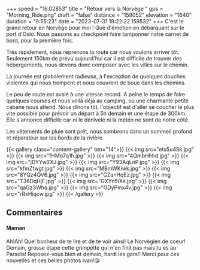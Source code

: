 +++
speed = "16.02853"
title = "Retour vers la Norvège "
gps = "Morning_Ride.png"
draft = "false"
distance = "159052"
elevation = "1640"
duration = "9:55:23"
date = "2023-07-31 19:22:22.159532"
+++
C'est le grand retour en Norvège pour moi ! Que d'émotion en débarquant sur le port d'Oslo. Nous passons au checkpoint faire tamponner notre carnet de bord, pour la première fois.

Très rapidement, nous reprenons la route car nous voulons arriver tôt. Seulement 150km de prévu aujourd'hui car il est difficile de trouver des hébergements, nous devons donc composer avec les villes sur le chemin.

La journée est globalement radieuse, à l'exception de quelques douches violentes qui nous trempent et nous couvrent de boue dans les chemins.

Le peu de route est avalé à une vitesse record. A peine le temps de faire quelques courses et nous voilà déjà au camping, où une charmante petite cabane nous attend. Nous dînons tôt, l'objectif est d'aller se coucher le plus vite possible pour prévoir un départ à 5h demain et une étape de 300km. Elle s'annonce difficile car ni le dénivelé ni la météo ne sont de notre côté.

Les vêtements de pluie sont prêt, nous sombrons dans un sommeil profond et réparateur sur les bords de la rivière.

{{< gallery class="content-gallery" btn="14">}}
{{< img src="ets5u4Sk.jpg" >}}
{{< img src="fHMo7q1h.jpg" >}}
{{< img src="4QmbHhhd.jpg" >}}
{{< img src="jDYYw2XJ.jpg" >}}
{{< img src="Y93AqLnP.jpg" >}}
{{< img src="kfmZtwgt.jpg" >}}
{{< img src="MBmWKiwk.jpg" >}}
{{< img src="8YQz4QV6.jpg" >}}
{{< img src="GZanHqEz.jpg" >}}
{{< img src="T36DqHjF.jpg" >}}
{{< img src="GXYn5iXe.jpg" >}}
{{< img src="qaGz3Whq.jpg" >}}
{{< img src="GDyPmx4v.jpg" >}}
{{< img src="rRxHiqcw.jpg" >}}
{{< /gallery >}}

## Commentaires
#### Maman
Ah!Ah! Quel bonheur de te lire et de te voir ainsi! Le Norvégien de coeur! Demain, grosse étape cette grimpette qui n'en finit pas mais tu es au Paradis! Reposez-vous bien et demain, hardi les gars!! Merci pour ces nouvelles et ces belles photos Ivan!😘
